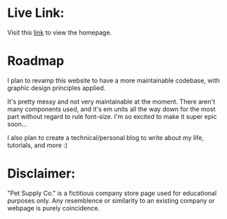 # Live Link:
Visit this [link](https://1zzowiebeha.github.io/) to view the homepage.

# Roadmap

I plan to revamp this website to have a more maintainable codebase,
with graphic design principles applied.

It's pretty messy and not very maintainable at the moment. There aren't many components used, and it's em units all the way down for the most part without regard to rule font-size. I'm so excited to make it super epic soon...

I also plan to create a technical/personal blog to write about my life, tutorials, and more :)

# Disclaimer:

"Pet Supply Co." is a fictitious company store page used for educational purposes only. Any resemblence or similarity to an existing company or webpage is purely coincidence.
